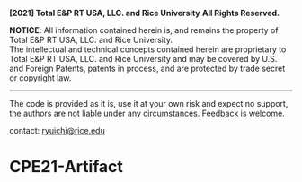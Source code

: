 **[2021] Total E&P RT USA, LLC. and Rice University**
**All Rights Reserved.**

**NOTICE**:  All information contained herein is, and remains
the property of Total E&P RT USA, LLC. and Rice University.  
The intellectual and technical concepts contained
herein are proprietary to Total E&P RT USA, LLC. and Rice University 
and may be covered by U.S. and Foreign Patents,
patents in process, and are protected by trade secret or copyright law.

----

The code is provided as it is, use it at your own risk and expect no support, the authors are not liable under any circumstances.
Feedback is welcome.

contact: ryuichi@rice.edu

# CPE21-Artifact

